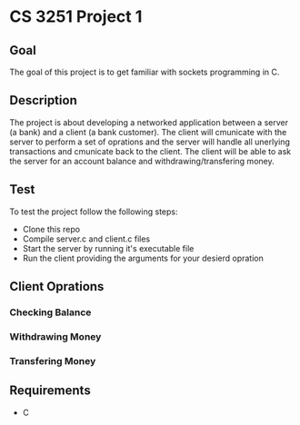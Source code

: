 # CS 3251 Project 1

## Goal

The goal of this project is to get familiar with sockets programming in C.

## Description

The project is about developing a networked application between a server (a bank) and a client (a bank customer). The client will cmunicate with the server to perform a set of oprations and the server will handle all unerlying transactions and cmunicate back to the client. The client will be able to ask the server for an account balance and withdrawing/transfering money.

## Test

To test the project follow the following steps:

- Clone this repo
- Compile server.c and client.c files
- Start the server by running it's executable file
- Run the client providing the arguments for your desierd opration

## Client Oprations

### Checking Balance

### Withdrawing Money

### Transfering Money

## Requirements

- C
